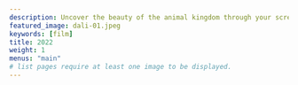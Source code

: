 ```yaml
---
description: Uncover the beauty of the animal kingdom through your screen.
featured_image: dali-01.jpeg
keywords: [film]
title: 2022
weight: 1
menus: "main"
# list pages require at least one image to be displayed.
---
```

